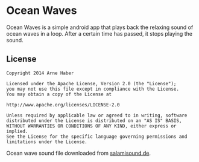 # Ocean Waves

Ocean Waves is a simple android app that plays back the relaxing sound of ocean waves in a loop. After a certain time has passed,
it stops playing the sound.

## License

    Copyright 2014 Arne Haber
    
    Licensed under the Apache License, Version 2.0 (the "License");
    you may not use this file except in compliance with the License.
    You may obtain a copy of the License at
    
    http://www.apache.org/licenses/LICENSE-2.0
    
    Unless required by applicable law or agreed to in writing, software
    distributed under the License is distributed on an "AS IS" BASIS,
    WITHOUT WARRANTIES OR CONDITIONS OF ANY KIND, either express or implied.
    See the License for the specific language governing permissions and
    limitations under the License.
    
Ocean wave sound file downloaded from [salamisound.de](http://www.salamisound.de/3793245-meeresrauschen-leichte).


